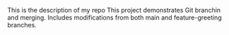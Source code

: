 This is the description of my repo
This project demonstrates Git branchin and merging.
Includes modifications from both main and feature-greeting branches.
